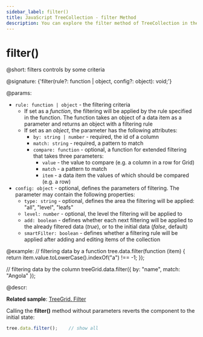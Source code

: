 ```yaml
---
sidebar_label: filter()
title: JavaScript TreeCollection - filter Method 
description: You can explore the filter method of TreeCollection in the documentation of the DHTMLX JavaScript UI library. Browse developer guides and API reference, try out code examples and live demos, and download a free 30-day evaluation version of DHTMLX Suite.
---
```


# filter()

@short: filters controls by some criteria

@signature: {'filter(rule?: function | object, config?: object): void;'}

@params:
- `rule: function | object` - the filtering criteria
	- If set as a *function*, the filtering will be applied by the rule specified in the function. The function takes an object of a data item as a parameter and returns an object with a filtering rule
	- If set as an *object*, the parameter has the following attributes:
		- `by: string | number` - required, the id of a column
		- `match: string` - required, a pattern to match
		- `compare: function` - optional, a function for extended filtering that takes three parameters:
			- `value` - the value to compare (e.g. a column in a row for Grid)
			- `match` - a pattern to match
			- `item` - a data item the values of which should be compared (e.g. a row)
- `config: object` - optional, defines the parameters of filtering. The parameter may contain the following properties:
	- `type: string` - optional, defines the area the filtering will be applied: "all", "level", "leafs"
	- `level: number` - optional, the level the filtering will be applied to
	- `add: boolean` - defines whether each next filtering will be applied to the already filtered data (<i>true</i>), or to the initial data (<i>false</i>, default)
	- `smartFilter: boolean` - defines whether a filtering rule will be applied after adding and editing items of the collection

@example:
// filtering data by a function
tree.data.filter(function (item) {
    return item.value.toLowerCase().indexOf("a") !== -1;
});

// filtering data by the column
treeGrid.data.filter({
    by: "name",
    match: "Angola"
});

@descr:

**Related sample**: [TreeGrid. Filter](https://snippet.dhtmlx.com/epsslwcd)

Calling the **filter()** method without parameters reverts the component to the initial state:

~~~js
tree.data.filter();    // show all
~~~